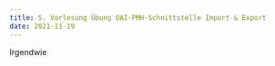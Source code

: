 ```yaml
---
title: 5. Vorlesung Übung OAI-PMH-Schnittstelle Import & Export
date: 2021-11-19
---
```


Irgendwie
